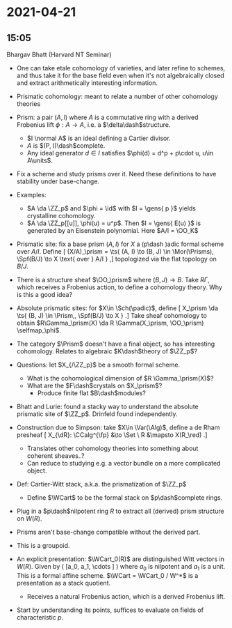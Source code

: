 # 2021-04-21

## 15:05

Bhargav Bhatt (Harvard NT Seminar)

- One can take etale cohomology of varieties, and later refine to schemes, and thus take it for the base field even when it's not algebraically closed and extract arithmetically interesting information.

- Prismatic cohomology: meant to relate a number of other cohomology theories

- Prism: a pair $(A, I)$ where $A$ is a commutative ring with a derived Frobenius lift $\phi:A\to A$, i.e. a $\delta\dash$structure.
  - $I \normal A$ is an ideal defining a Cartier divisor.
  - $A$ is $(P, I)\dash$complete.
  - Any ideal generator $d\in I$ satisfies $\phi(d) = d^p + p\cdot u, u\in A\units$.

- Fix a scheme and study prisms over it.
  Need these definitions to have stability under base-change.

- Examples:
  - $A \da \ZZ_p$ and $\phi = \id$ with $I = \gens{ p }$ yields crystalline cohomology. 
  - $A \da \ZZ_p[[u]], \phi(u) = u^p$.
  Then $I = \gens{ E(u) }$ is generated by an Eisenstein polynomial. 
  Here $A/I = \OO_K$

- Prismatic site: fix a base prism $(A, I)$ for $X$ a \(p\dash \)adic formal scheme over $A/I$.
  Define
  \[
  (X/A)_\prism = \ts{ (A, I) \to (B, J) \in \Mor(\Prisms), \Spf(B/J) \to X \text{ over } A/I } 
  ,\]
  topologized via the flat topology on $B/J$.

- There is a structure sheaf $\OO_\prism$ where $(B, J) \to B$.
  Take $R \Gamma$, which receives a Frobenius action, to define a cohomology theory.
  Why is this a good idea?

- Absolute prismatic sites: for $X\in \Sch(\padic)$, define
\[
X_\prism \da \ts{ (B, J) \in \Prism,\, \Spf(B/J) \to X } 
.\]
  Take sheaf cohomology to obtain $R\Gamma_\prism(X) \da R \Gamma(X_\prism, \OO_\prism) \selfmap_\phi$.

- The category $\Prism$ doesn't have a final object, so has interesting cohomology.
Relates to algebraic $K\dash$theory of $\ZZ_p$?

- Questions: let $X_{/\ZZ_p}$ be a smooth formal scheme.
  -  What is the cohomological dimension of $R \Gamma_\prism(X)$?
  - What are the $F\dash$crystals on $X_\prism$?
    - Produce finite flat $B\dash$modules?

- Bhatt and Lurie: found a stacky way to understand the absolute prismatic site of $\ZZ_p$.
  Drinfeld found independently.

- Construction due to Simpson: take $X\in \Var(\Alg)$, define a de Rham presheaf
\[
X_{\dR}: \CCalg^{\fp} &\to \Set \\
R &\mapsto X(R_\red)
.\]

  - Translates other cohomology theories into something about coherent sheaves..?
  - Can reduce to studying e.g. a vector bundle on a more complicated object.

- Def: Cartier-Witt stack, a.k.a. the prismatization of $\ZZ_p$
   - Define $\WCart$ to be the formal stack on $p\dash$complete rings.
- Plug in a $p\dash$nilpotent ring $R$ to extract all (derived) prism structure on $W(R)$.
- Prisms aren't base-change compatible without the derived part.
- This is a groupoid.

- An explicit presentation: $\WCart_0(R)$ are distinguished Witt vectors in $W(R)$.
  Given by \( [a_0, a_1, \cdots ] \) where $a_0$ is nilpotent and $a_1$ is a unit.
  This is a formal affine scheme.
  $\WCart = \WCart_0 / W^*$ is a presentation as a stack quotient.

  - Receives a natural Frobenius action, which is a derived Frobenius lift.

- Start by understanding its points, suffices to evaluate on fields of characteristic $p$.

